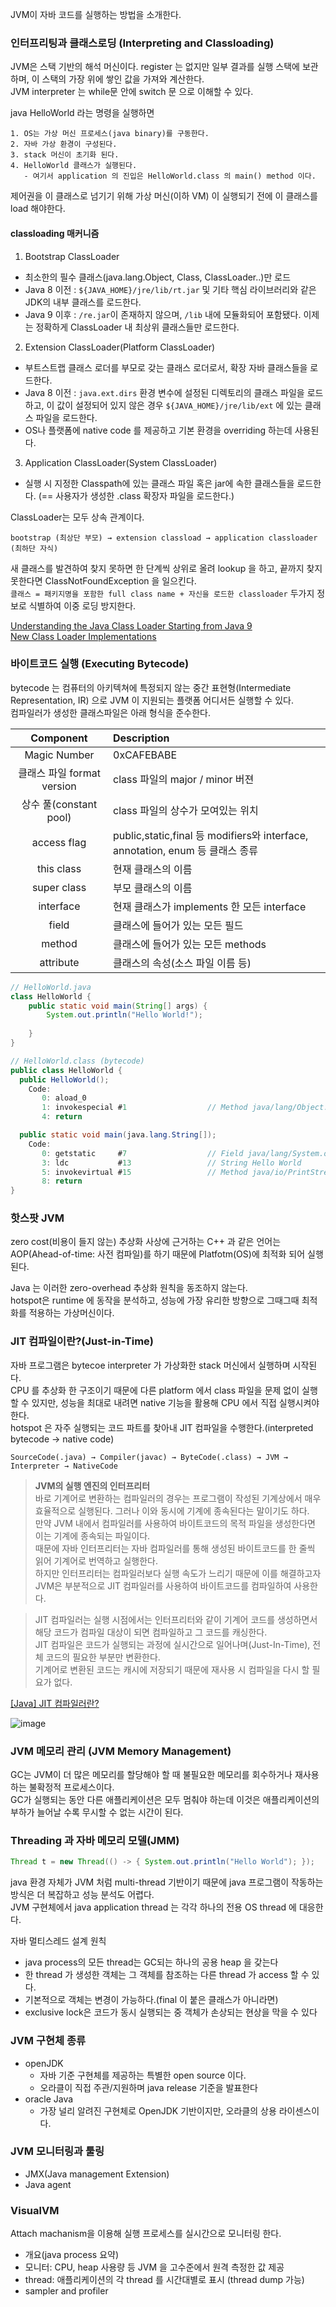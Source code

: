 JVM이 자바 코드를 실행하는 방법을 소개한다.

### 인터프리팅과 클래스로딩 (Interpreting and Classloading)

JVM은 스택 기반의 해석 머신이다. register 는 없지만 일부 결과를 실행 스택에 보관하며, 이 스택의 가장 위에 쌓인 값을 가져와 계산한다.<br>
JVM interpreter 는 while문 안에 switch 문 으로 이해할 수 있다.


java HelloWorld 라는 명령을 실행하면
```
1. OS는 가상 머신 프로세스(java binary)를 구동한다.
2. 자바 가상 환경이 구성된다.
3. stack 머신이 초기화 된다.
4. HelloWorld 클래스가 실행된다.
   - 여기서 application 의 진입은 HelloWorld.class 의 main() method 이다.
```

제어권을 이 클래스로 넘기기 위해 가상 머신(이하 VM) 이 실행되기 전에 이 클래스를 load 해야한다.

#### classloading 매커니즘

1. Bootstrap ClassLoader
- 최소한의 필수 클래스(java.lang.Object, Class, ClassLoader..)만 로드
- Java 8 이전 : `${JAVA_HOME}/jre/lib/rt.jar` 및 기타 핵심 라이브러리와 같은 JDK의 내부 클래스를 로드한다.
- Java 9 이후 : `/re.jar`이 존재하지 않으며, `/lib` 내에 모듈화되어 포함됐다. 이제는 정확하게 ClassLoader 내 최상위 클래스들만 로드한다.

2. Extension ClassLoader(Platform ClassLoader)
- 부트스트랩 클래스 로더를 부모로 갖는 클래스 로더로서, 확장 자바 클래스들을 로드한다.
- Java 8 이전 : `java.ext.dirs` 환경 변수에 설정된 디렉토리의 클래스 파일을 로드하고, 이 값이 설정되어 있지 않은 경우 `${JAVA_HOME}/jre/lib/ext` 에 있는 클래스 파일을 로드한다.
- OS나 플랫폼에 native code 를 제공하고 기본 환경을 overriding 하는데 사용된다.

3. Application ClassLoader(System ClassLoader)
- 실행 시 지정한 Classpath에 있는 클래스 파일 혹은 jar에 속한 클래스들을 로드한다. (== 사용자가 생성한 .class 확장자 파일을 로드한다.)

ClassLoader는 모두 상속 관계이다.

`bootstrap (최상단 부모) → extension classload → application classloader (최하단 자식)`

새 클래스를 발견하여 찾지 못하면 한 단계씩 상위로 올려 lookup 을 하고, 끝까지 찾지 못한다면 ClassNotFoundException 을 일으킨다.<br>
`클래스 = 패키지명을 포함한 full class name + 자신을 로드한 classloader` 두가지 정보로 식별하여 이중 로딩 방지한다.

[Understanding the Java Class Loader Starting from Java 9](https://sergiomartinrubio.com/articles/understanding-the-java-class-loader-starting-from-java-9/) <br>
[New Class Loader Implementations](https://docs.oracle.com/javase/9/migrate/toc.htm#JSMIG-GUID-A868D0B9-026F-4D46-B979-901834343F9E)



### 바이트코드 실행 (Executing Bytecode)


bytecode 는 컴퓨터의 아키텍쳐에 특정되지 않는 중간 표현형(Intermediate Representation, IR) 으로 JVM 이 지원되는 플랫폼 어디서든 실행할 수 있다.<br>
컴파일러가 생성한 클래스파일은 아래 형식을 준수한다.

|Component|Description|
|:--:|:--|
|Magic Number|0xCAFEBABE|
|클래스 파일 format version|class 파일의 major / minor 버젼|
|상수 풀(constant pool)|class 파일의 상수가 모여있는 위치|
|access flag|public,static,final 등 modifiers와 interface, annotation, enum 등 클래스 종류 |
|this class|현재 클래스의 이름|
|super class|부모 클래스의 이름|
|interface|현재 클래스가 implements 한 모든 interface|
|field|클래스에 들어가 있는 모든 필드|
|method|클래스에 들어가 있는 모든 methods|
|attribute|클래스의 속성(소스 파일 이름 등)|

```java
// HelloWorld.java
class HelloWorld {
    public static void main(String[] args) {
        System.out.println("Hello World!");
				
    }
}

// HelloWorld.class (bytecode)
public class HelloWorld {
  public HelloWorld();
    Code:
       0: aload_0
       1: invokespecial #1                  // Method java/lang/Object."<init>":()V
       4: return

  public static void main(java.lang.String[]);
    Code:
       0: getstatic     #7                  // Field java/lang/System.out:Ljava/io/PrintStream;
       3: ldc           #13                 // String Hello World
       5: invokevirtual #15                 // Method java/io/PrintStream.println:(Ljava/lang/String;)V
       8: return
}

```

### 핫스팟 JVM
zero cost(비용이 들지 않는) 추상화 사상에 근거하는 C++ 과 같은 언어는 AOP(Ahead-of-time: 사전 컴파일)를 하기 때문에 Platfotm(OS)에 최적화 되어 실행된다.

Java 는 이러한 zero-overhead 추상화 원칙을 동조하지 않는다.<br>
hotspot은 runtime 에 동작을 분석하고, 성능에 가장 유리한 방향으로 그때그때 최적화를 적용하는 가상머신이다.

### JIT 컴파일이란?(Just-in-Time)

자바 프로그램은 bytecoe interpreter 가 가상화한 stack 머신에서 실행하며 시작된다.<br>
CPU 를 추상화 한 구조이기 때문에 다른 platform 에서 class 파일을 문제 없이 실행할 수 있지만, 성능을 최대로 내려면 native 기능을 활용해 CPU 에서 직접 실행시켜야 한다.<br>
hotspot 은 자주 실행되는 코드 파트를 찾아내 JIT 컴파일을 수행한다.(interpreted bytecode -> native code)

`SourceCode(.java) → Compiler(javac) → ByteCode(.class) → JVM → Interpreter → NativeCode`

> **JVM의 실행 엔진의 인터프리터** <br>
> 바로 기계어로 변환하는 컴파일러의 경우는 프로그램이 작성된 기계상에서 매우 효율적으로 실행된다. 그러나 이와 동시에 기계에 종속된다는 말이기도 하다.<br>
> 만약 JVM 내에서 컴파일러를 사용하여 바이트코드의 목적 파일을 생성한다면 이는 기계에 종속되는 파일이다.<br>
> 때문에 자바 인터프리터는 자바 컴파일러를 통해 생성된 바이트코드를 한 줄씩 읽어 기계어로 번역하고 실행한다.<br>
> 하지만 인터프리터는 컴파일러보다 실행 속도가 느리기 때문에 이를 해결하고자 JVM은 부분적으로 JIT 컴파일러를 사용하여 바이트코드를 컴파일하여 사용한다.

> JIT 컴파일러는 실행 시점에서는 인터프리터와 같이 기계어 코드를 생성하면서 해당 코드가 컴파일 대상이 되면 컴파일하고 그 코드를 캐싱한다.<br>
> JIT 컴파일은 코드가 실행되는 과정에 실시간으로 일어나며(Just-In-Time), 전체 코드의 필요한 부분만 변환한다.<br>
> 기계어로 변환된 코드는 캐시에 저장되기 때문에 재사용 시 컴파일을 다시 할 필요가 없다.

[[Java] JIT 컴파일러란?](https://hyeinisfree.tistory.com/26)

![image](https://github.com/rachel5004/24-optimizing-java-2/assets/75432228/63d0171c-3bac-4c4d-8b6b-65c9889c4162)


### JVM 메모리 관리 (JVM Memory Management)

GC는 JVM이 더 많은 메모리를 할당해야 할 때 불필요한 메모리를 회수하거나 재사용하는 불확정적 프로세스이다.<br>
GC가 실행되는 동안 다른 애플리케이션은 모두 멈춰야 하는데 이것은 애플리케이션의 부하가 늘어날 수록 무시할 수 없는 시간이 된다.

### Threading 과 자바 메모리 모델(JMM)
```java 
Thread t = new Thread(() -> { System.out.println("Hello World"); });
```

java 환경 자체가 JVM 처럼 multi-thread 기반이기 때문에 java 프로그램이 작동하는 방식은 더 복잡하고 성능 분석도 어렵다.<br>
JVM 구현체에서 java application thread 는 각각 하나의 전용 OS thread 에 대응한다.<br>

자바 멀티스레드 설계 원칙
- java process의 모든 thread는 GC되는 하나의 공용 heap 을 갖는다
- 한 thread 가 생성한 객체는 그 객체를 참조하는 다른 thread 가 access 할 수 있다.
- 기본적으로 객체는 변경이 가능하다.(final 이 붙은 클래스가 아니라면)
- exclusive lock은 코드가 동시 실행되는 중 객체가 손상되는 현상을 막을 수 있다

### JVM 구현체 종류

- openJDK
  - 자바 기준 구현체를 제공하는 특별한 open source 이다.
  - 오라클이 직접 주관/지원하며 java release 기준을 발표한다
- oracle Java
  - 가장 널리 알려진 구현체로 OpenJDK 기반이지만, 오라클의 상용 라이센스이다.

### JVM 모니터링과 툴링 

- JMX(Java management Extension)
- Java agent

### VisualVM

Attach machanism을 이용해 실행 프로세스를 실시간으로 모니터링 한다.

- 개요(java process 요약)
- 모니터: CPU, heap 사용량 등 JVM 을 고수준에서 원격 측정한 값 제공
- thread: 애플리케이션의 각 thread 를 시간대별로 표시 (thread dump 가능)
- sampler and profiler 
